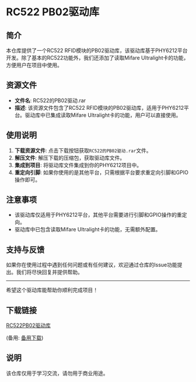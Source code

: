 # RC522 PB02驱动库

## 简介
本仓库提供了一个RC522 RFID模块的PB02驱动库，该驱动库基于PHY6212平台开发。除了基本的RC522功能外，我们还添加了读取Mifare Ultralight卡的功能，方便用户在项目中使用。

## 资源文件
- **文件名**: RC522的PB02驱动.rar
- **描述**: 该资源文件包含了RC522 RFID模块的PB02驱动库，适用于PHY6212平台。驱动库中已集成读取Mifare Ultralight卡的功能，用户可以直接使用。

## 使用说明
1. **下载资源文件**: 点击下载按钮获取`RC522的PB02驱动.rar`文件。
2. **解压文件**: 解压下载的压缩包，获取驱动库文件。
3. **集成到项目**: 将驱动库文件集成到你的PHY6212项目中。
4. **重定向引脚**: 如果你使用的是其他平台，只需根据平台要求重定向引脚和GPIO操作即可。

## 注意事项
- 该驱动库仅适用于PHY6212平台，其他平台需要进行引脚和GPIO操作的重定向。
- 驱动库中已包含读取Mifare Ultralight卡的功能，无需额外配置。

## 支持与反馈
如果你在使用过程中遇到任何问题或有任何建议，欢迎通过仓库的Issue功能提出。我们将尽快回复并提供帮助。

---

希望这个驱动库能帮助你顺利完成项目！

## 下载链接
[RC522PB02驱动库](https://pan.quark.cn/s/c94bb4a53e7b) 

(备用: [备用下载](https://pan.baidu.com/s/1dsZpWKXvP5WXV6s6AZeJkg?pwd=1234))

## 说明

该仓库仅用于学习交流，请勿用于商业用途。
